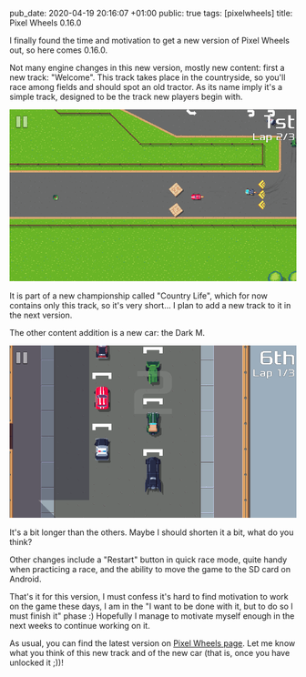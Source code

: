 pub_date: 2020-04-19 20:16:07 +01:00
public: true
tags: [pixelwheels]
title: Pixel Wheels 0.16.0

I finally found the time and motivation to get a new version of Pixel Wheels out, so here comes 0.16.0.

Not many engine changes in this new version, mostly new content: first a new track: "Welcome". This track takes place in the countryside, so you'll race among fields and should spot an old tractor. As its name imply it's a simple track, designed to be the track new players begin with.

![Welcome track](country.png)

It is part of a new championship called "Country Life", which for now contains only this track, so it's very short... I plan to add a new track to it in the next version.

The other content addition is a new car: the Dark M.

![Dark M](dark-m.png)

It's a bit longer than the others. Maybe I should shorten it a bit, what do you think?

<!-- break -->

Other changes include a "Restart" button in quick race mode, quite handy when practicing a race, and the ability to move the game to the SD card on Android.

That's it for this version, I must confess it's hard to find motivation to work on the game these days, I am in the "I want to be done with it, but to do so I must finish it" phase :) Hopefully I manage to motivate myself enough in the next weeks to continue working on it.

As usual, you can find the latest version on [Pixel Wheels page](/projects/pixelwheels). Let me know what you think of this new track and of the new car (that is, once you have unlocked it ;))!

